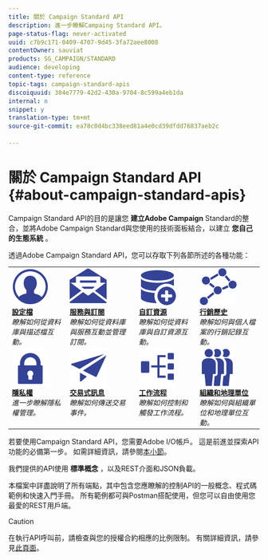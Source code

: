 ```yaml
---
title: 關於 Campaign Standard API
description: 進一步瞭解Campaing Standard API。
page-status-flag: never-activated
uuid: c7b9c171-0409-4707-9d45-3fa72aee8008
contentOwner: sauviat
products: SG_CAMPAIGN/STANDARD
audience: developing
content-type: reference
topic-tags: campaign-standard-apis
discoiquuid: 304e7779-42d2-430a-9704-8c599a4eb1da
internal: n
snippet: y
translation-type: tm+mt
source-git-commit: ea78c0d4bc338eed81a4e0cd39dfdd76837aeb2c

---
```



# 關於 Campaign Standard API {#about-campaign-standard-apis}

Campaign Standard API的目的是讓您 **建立Adobe Campaign** Standard的整合，並將Adobe Campaign Standard與您使用的技術面板結合，以建立 **您自己的生態系統** 。

透過Adobe Campaign Standard API，您可以存取下列各節所述的各種功能：

<table>
<tr>
    <td valign="top">
        <a href="../../api/using/retrieving-profiles.md"><img alt="條件" src="assets/icon_profile.png"/></a>
        <div><a href="../../api/using/retrieving-profiles.md"><strong>設定檔</strong></a></div>
        <em>瞭解如何從資料庫與描述檔互動。</em>
    </td>
    <td valign="top">
        <a href="../../api/using/creating-a-service.md"><img alt="條件" src="assets/icon_services.png"/></a>
        <div><a href="../../api/using/creating-a-service.md"><strong>服務與訂閱</strong></a></div>
        <em>瞭解如何從資料庫與服務互動並管理訂閱。</em>
    </td>
    <td valign="top">
        <a href="../../api/using/interacting-with-custom-resources.md"><img alt="條件" src="assets/icon_customresources.png"/></a>
        <div><a href="../../api/using/interacting-with-custom-resources.md"><strong>自訂資源</strong></a></div>
        <em>瞭解如何從資料庫與自訂資源互動。</em>
    </td>
    <td valign="top">
        <a href="../../api/using/interacting-with-marketing-history.md"><img alt="條件" src="assets/icon_marketinghistory.png"/></a>
        <div><a href="../../api/using/interacting-with-marketing-history.md"><strong>行銷歷史</strong></a></div>
        <em>瞭解如何與個人檔案的行銷記錄互動。</em>
    </td>
</tr>
<tr>
    <td valign="top">
        <a href="../../api/using/creating-a-privacy-request.md"><img alt="條件" src="assets/icon_privacy.png"/></a>
        <div><a href="../../api/using/creating-a-privacy-request.md"><strong>隱私權</strong></a></div>
        <em>進一步瞭解隱私權管理。</em>
    </td>
    <td valign="top">
        <a href="../../api/using/managing-transactional-messages.md"><img alt="條件" src="assets/icon_transactionalmessage.png"/></a>
        <div><a href="../../api/using/managing-transactional-messages.md"><strong>交易式訊息</strong></a></div>
        <em>瞭解如何傳送交易事件。</em>
    </td>
    <td valign="top">
        <a href="../../api/using/controlling-a-workflow.md"><img alt="條件" src="assets/icon_workflows.png"/></a>
        <div><a href="../../api/using/controlling-a-workflow.md"><strong>工作流程</strong></a></div>
        <em>瞭解如何控制和觸發工作流程。</em>
    </td>
    <td valign="top">
        <a href="../../api/using/retrieving-an-organizational-unit.md"><img alt="條件" src="assets/icon_units.png"/></a>
        <div><a href="../../api/using/retrieving-an-organizational-unit.md"><strong>組織和地理單位</strong></a></div>
        <em>瞭解如何與組織單位和地理單位互動。</em>
    </td>
</tr>
</table>

若要使用Campaign Standard API，您需要Adobe I/O帳戶。 這是前進並探索API功能的必備第一步。
如需詳細資訊，請參閱[本小節](../../api/using/setting-up-api-access.md)。

我們提供的API使用 **標準概念** ，以及REST介面和JSON負載。

本檔案中詳盡說明了所有端點，其中包含您應瞭解的控制API的一般概念、程式碼範例和快速入門手冊。 所有範例都可與Postman搭配使用，但您可以自由使用您最愛的REST用戶端。

>[!CAUTION]
>
>在執行API呼叫前，請檢查與您的授權合約相應的比例限制。 有關詳細資訊，請參見[此頁面](https://helpx.adobe.com/legal/product-descriptions/campaign-standard.html#ITInfrastructureResourcesbyActiveProfilesTiers)。
